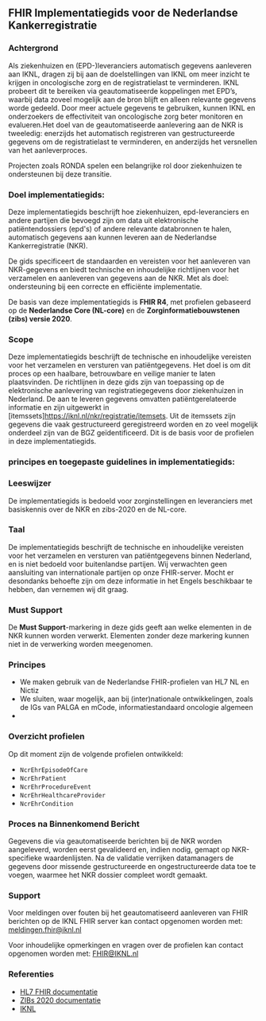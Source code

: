 ## FHIR Implementatiegids voor de Nederlandse Kankerregistratie

### Achtergrond
Als ziekenhuizen en (EPD-)leveranciers automatisch gegevens aanleveren aan IKNL, dragen zij bij aan de doelstellingen van IKNL om meer inzicht te krijgen in oncologische zorg en de registratielast te verminderen.  IKNL probeert dit te bereiken via geautomatiseerde koppelingen met EPD’s, waarbij data zoveel mogelijk aan de bron blijft en alleen relevante gegevens worde gedeeld. Door meer actuele gegevens te gebruiken, kunnen IKNL en onderzoekers de effectiviteit van oncologische zorg beter monitoren en evalueren.Het doel van de geautomatiseerde aanlevering aan de NKR is tweeledig: enerzijds het automatisch registreren van gestructureerde gegevens om de registratielast te verminderen, en anderzijds het versnellen van het aanleverproces.

 <!-- hier moet nog wat mee of RONDA uitleggen of niet noemen --> Projecten zoals RONDA spelen een belangrijke rol door ziekenhuizen te ondersteunen bij deze transitie.

### Doel implementatiegids:  

Deze implementatiegids beschrijft hoe ziekenhuizen, epd-leveranciers en andere partijen die bevoegd zijn om data uit elektronische patiëntendossiers (epd's) of andere relevante databronnen te halen, automatisch gegevens aan kunnen leveren aan de Nederlandse Kankerregistratie (NKR). 


De gids specificeert de standaarden en vereisten voor het aanleveren van NKR-gegevens en biedt technische en inhoudelijke richtlijnen voor het verzamelen en aanleveren van gegevens aan de NKR. Met als doel: ondersteuning bij een correcte en efficiënte implementatie.


De basis van deze implementatiegids is **FHIR R4**, met profielen gebaseerd op de **Nederlandse Core (NL-core)** en de **Zorginformatiebouwstenen (zibs) versie 2020**.

### Scope  

Deze implementatiegids beschrijft de technische en inhoudelijke vereisten voor het verzamelen en versturen van patiëntgegevens. Het doel is om dit proces op een haalbare, betrouwbare en veilige manier te laten plaatsvinden. De richtlijnen in deze gids zijn van toepassing op de elektronische aanlevering van registratiegegevens door ziekenhuizen in Nederland. De aan te leveren gegevens omvatten patiëntgerelateerde informatie en zijn uitgewerkt in [itemssets]https://iknl.nl/nkr/registratie/itemsets. Uit de itemssets zijn gegevens die vaak gestructureerd geregistreerd worden en zo veel mogelijk onderdeel zijn van de BGZ geïdentificeerd. Dit is de basis voor de profielen in deze implementatiegids.

### principes en toegepaste guidelines in implementatiegids:

### Leeswijzer 
De implementatiegids is bedoeld voor zorginstellingen en leveranciers met basiskennis over de NKR en zibs-2020 en de NL-core.

### Taal 

De implementatiegids beschrijft de technische en inhoudelijke vereisten voor het verzamelen en versturen van patiëntgegevens binnen Nederland, en is niet bedoeld voor buitenlandse partijen. Wij verwachten geen aansluiting van internationale partijen op onze FHIR-server. Mocht er desondanks behoefte zijn om deze informatie in het Engels beschikbaar te hebben, dan vernemen wij dit graag. 

### Must Support

De **Must Support**-markering in deze gids geeft aan welke elementen in de NKR kunnen worden verwerkt. Elementen zonder deze markering kunnen niet in de  verwerking worden meegenomen.


### Principes
-  We maken gebruik van de Nederlandse FHIR-profielen van HL7 NL en Nictiz
-  We sluiten, waar mogelijk, aan bij (inter)nationale ontwikkelingen, zoals de IGs van PALGA en mCode, informatiestandaard oncologie algemeen
 - 

 

### Overzicht profielen
Op dit moment zijn de volgende profielen ontwikkeld:
- `NcrEhrEpisodeOfCare`
- `NcrEhrPatient` 
- `NcrEhrProcedureEvent`
- `NcrEhrHealthcareProvider`
- `NcrEhrCondition`

### Proces na Binnenkomend Bericht

Gegevens die via geautomatiseerde berichten bij de NKR worden aangeleverd, worden eerst gevalideerd en, indien nodig, gemapt op NKR-specifieke waardenlijsten. Na de validatie verrijken datamanagers de gegevens door missende gestructureerde en ongestructureerde data toe te voegen, waarmee het NKR dossier compleet wordt gemaakt.


### Support 

Voor meldingen over fouten bij het geautomatiseerd aanleveren van FHIR berichten op de IKNL FHIR server kan contact opgenomen worden met: meldingen.fhir@iknl.nl	 

Voor inhoudelijke opmerkingen en vragen over de profielen kan contact opgenomen worden met: FHIR@IKNL.nl 

### Referenties

- [HL7 FHIR documentatie](https://hl7.org/fhir/r4/)
- [ZIBs 2020 documentatie](https://zibs.nl/wiki/ZIB_Publicatie_2020(NL))
- [IKNL](https://iknl.nl/)


 
 





